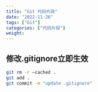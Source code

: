 ```yaml
---
title: "Git 代码片段"
date: "2022-11-26"
tags: ["Git"]
categories: ["代码片段"]
weight:
---
```


## 修改.gitignore立即生效

```bash
git rm -r –cached .
git add .
git commit -m "update .gitignore"
```
